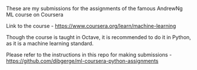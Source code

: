 These are my submissions for the assignments of the famous AndrewNg ML course on Coursera

Link to the course - https://www.coursera.org/learn/machine-learning

Though the course is taught in Octave, it is recommended to do it in Python, as it is a machine learning standard.

Please refer to the instructions in this repo for making submissions - https://github.com/dibgerge/ml-coursera-python-assignments

